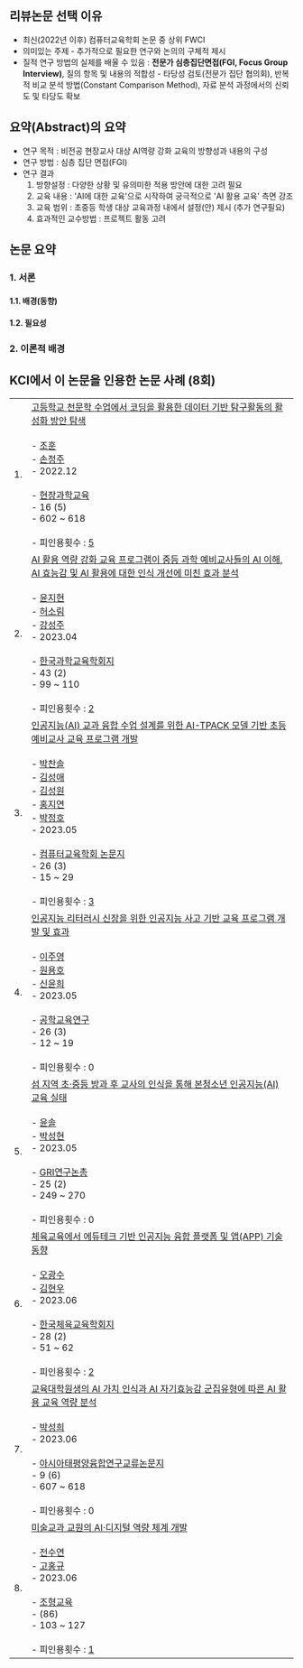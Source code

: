 ## 리뷰논문 선택 이유
* 최신(2022년 이후) 컴퓨터교육학회 논문 중 상위 FWCI 
* 의미있는 주제  - 추가적으로 필요한 연구와 논의의 구체적 제시
* 질적 연구 방법의 실제를 배울 수 있음 : **전문가 심층집단면접(FGI, Focus Group Interview)**, 질의 항목 및 내용의 적합성 - 타당성 검토(전문가 집단 협의회), 반복적 비교 분석 방법(Constant Comparison Method), 자료 분석 과정에서의 신뢰도 및 타당도 확보

## 요약(Abstract)의 요약
* 연구 목적 : 비전공 현장교사 대상 AI역량 강화 교육의 방향성과 내용의 구성
* 연구 방법 : 심층 집단 면접(FGI)
* 연구 결과 
    1. 방향설정 : 다양한 상황 및 유의미한 적용 방안에 대한 고려 필요
    2. 교육 내용 : 'AI에 대한 교육'으로 시작하여 궁극적으로 'AI 활용 교육' 측면 강조
    3. 교육 범위 : 초중등 학생 대상 교육과정 내에서 설정(안) 제시 (추가 연구필요)
    4. 효과적인 교수방법 : 프로젝트 활동 고려

## 논문 요약
### 1. 서론
#### 1.1. 배경(동향)
#### 1.2. 필요성
### 2. 이론적 배경


## KCI에서 이 논문을 인용한 논문 사례 (8회)
|   |   |
|---|---|
|1.|[고등학교 천문학 수업에서 코딩을 활용한 데이터 기반 탐구활동의 활성화 방안 탐색](https://www-kci-go-kr.proxy.knue.ac.kr/kciportal/ci/sereArticleSearch/ciSereArtiView.kci?sereArticleSearchBean.artiId=ART002920862)<br><br>- [조훈](https://www-kci-go-kr.proxy.knue.ac.kr/kciportal/po/citationindex/poCretDetail.kci?citationBean.cretId=CRT002870261&citationBean.artiId=ART002920862)<br>- [손정주](https://www-kci-go-kr.proxy.knue.ac.kr/kciportal/po/citationindex/poCretDetail.kci?citationBean.cretId=CRT000275403&citationBean.artiId=ART002920862)<br>- 2022.12<br><br>- [현장과학교육](https://www-kci-go-kr.proxy.knue.ac.kr/kciportal/ci/seriesSearch/ciSereInfoView.kci?asereSearBean.insiId=INS000008164&sereSearBean.sereId=SER000002269)<br>- 16 (5)<br>- 602 ~ 618<br><br>- 피인용횟수 : [5](https://www-kci-go-kr.proxy.knue.ac.kr/kciportal/ci/sereArticleSearch/ciSereArtiView.kci?sereArticleSearchBean.artiId=ART002920862#listCita)|
|2.|[AI 활용 역량 강화 교육 프로그램이 중등 과학 예비교사들의 AI 이해, AI 효능감 및 AI 활용에 대한 인식 개선에 미친 효과 분석](https://www-kci-go-kr.proxy.knue.ac.kr/kciportal/ci/sereArticleSearch/ciSereArtiView.kci?sereArticleSearchBean.artiId=ART002959336)<br><br>- [윤지현](https://www-kci-go-kr.proxy.knue.ac.kr/kciportal/po/citationindex/poCretDetail.kci?citationBean.cretId=CRT000306561&citationBean.artiId=ART002959336)<br>- [허소림](https://www-kci-go-kr.proxy.knue.ac.kr/kciportal/po/citationindex/poCretDetail.kci?citationBean.cretId=CRT002927789&citationBean.artiId=ART002959336)<br>- [강성주](https://www-kci-go-kr.proxy.knue.ac.kr/kciportal/po/citationindex/poCretDetail.kci?citationBean.cretId=CRT000274860&citationBean.artiId=ART002959336)<br>- 2023.04<br><br>- [한국과학교육학회지](https://www-kci-go-kr.proxy.knue.ac.kr/kciportal/ci/seriesSearch/ciSereInfoView.kci?asereSearBean.insiId=INS000000747&sereSearBean.sereId=000311)<br>- 43 (2)<br>- 99 ~ 110<br><br>- 피인용횟수 : [2](https://www-kci-go-kr.proxy.knue.ac.kr/kciportal/ci/sereArticleSearch/ciSereArtiView.kci?sereArticleSearchBean.artiId=ART002959336#listCita)|
|3.|[인공지능(AI) 교과 융합 수업 설계를 위한 AI-TPACK 모델 기반 초등 예비교사 교육 프로그램 개발](https://www-kci-go-kr.proxy.knue.ac.kr/kciportal/ci/sereArticleSearch/ciSereArtiView.kci?sereArticleSearchBean.artiId=ART002960942)<br><br>- [박찬솔](https://www-kci-go-kr.proxy.knue.ac.kr/kciportal/po/citationindex/poCretDetail.kci?citationBean.cretId=CRT002457719&citationBean.artiId=ART002960942)<br>- [김성애](https://www-kci-go-kr.proxy.knue.ac.kr/kciportal/po/citationindex/poCretDetail.kci?citationBean.cretId=CRT002360683&citationBean.artiId=ART002960942)<br>- [김성원](https://www-kci-go-kr.proxy.knue.ac.kr/kciportal/po/citationindex/poCretDetail.kci?citationBean.cretId=CRT001954270&citationBean.artiId=ART002960942)<br>- [홍지연](https://www-kci-go-kr.proxy.knue.ac.kr/kciportal/po/citationindex/poCretDetail.kci?citationBean.cretId=CRT002930926&citationBean.artiId=ART002960942)<br>- [박정호](https://www-kci-go-kr.proxy.knue.ac.kr/kciportal/po/citationindex/poCretDetail.kci?citationBean.cretId=CRT000865127&citationBean.artiId=ART002960942)<br>- 2023.05<br><br>- [컴퓨터교육학회 논문지](https://www-kci-go-kr.proxy.knue.ac.kr/kciportal/ci/seriesSearch/ciSereInfoView.kci?asereSearBean.insiId=INS000001621&sereSearBean.sereId=001447)<br>- 26 (3)<br>- 15 ~ 29<br><br>- 피인용횟수 : [3](https://www-kci-go-kr.proxy.knue.ac.kr/kciportal/ci/sereArticleSearch/ciSereArtiView.kci?sereArticleSearchBean.artiId=ART002960942#listCita)|
|4.|[인공지능 리터러시 신장을 위한 인공지능 사고 기반 교육 프로그램 개발 및 효과](https://www-kci-go-kr.proxy.knue.ac.kr/kciportal/ci/sereArticleSearch/ciSereArtiView.kci?sereArticleSearchBean.artiId=ART002965061)<br><br>- [이주영](https://www-kci-go-kr.proxy.knue.ac.kr/kciportal/po/citationindex/poCretDetail.kci?citationBean.cretId=CRT002894315&citationBean.artiId=ART002965061)<br>- [원용호](https://www-kci-go-kr.proxy.knue.ac.kr/kciportal/po/citationindex/poCretDetail.kci?citationBean.cretId=CRT001310005&citationBean.artiId=ART002965061)<br>- [신윤희](https://www-kci-go-kr.proxy.knue.ac.kr/kciportal/po/citationindex/poCretDetail.kci?citationBean.cretId=CRT001920470&citationBean.artiId=ART002965061)<br>- 2023.05<br><br>- [공학교육연구](https://www-kci-go-kr.proxy.knue.ac.kr/kciportal/ci/seriesSearch/ciSereInfoView.kci?asereSearBean.insiId=INS000001849&sereSearBean.sereId=001983)<br>- 26 (3)<br>- 12 ~ 19<br><br>- 피인용횟수 : 0|
|5.|[섬 지역 초·중등 방과 후 교사의 인식을 통해 본청소년 인공지능(AI) 교육 실태](https://www-kci-go-kr.proxy.knue.ac.kr/kciportal/ci/sereArticleSearch/ciSereArtiView.kci?sereArticleSearchBean.artiId=ART002965869)<br><br>- [윤솔](https://www-kci-go-kr.proxy.knue.ac.kr/kciportal/po/citationindex/poCretDetail.kci?citationBean.cretId=CRT002937318&citationBean.artiId=ART002965869)<br>- [박성현](https://www-kci-go-kr.proxy.knue.ac.kr/kciportal/po/citationindex/poCretDetail.kci?citationBean.cretId=CRT002562749&citationBean.artiId=ART002965869)<br>- 2023.05<br><br>- [GRI연구논총](https://www-kci-go-kr.proxy.knue.ac.kr/kciportal/ci/seriesSearch/ciSereInfoView.kci?asereSearBean.insiId=INS000007554&sereSearBean.sereId=SER000001338)<br>- 25 (2)<br>- 249 ~ 270<br><br>- 피인용횟수 : 0|
|6.|[체육교육에서 에듀테크 기반 인공지능 융합 플랫폼 및 앱(APP) 기술 동향](https://www-kci-go-kr.proxy.knue.ac.kr/kciportal/ci/sereArticleSearch/ciSereArtiView.kci?sereArticleSearchBean.artiId=ART002975989)<br><br>- [오광수](https://www-kci-go-kr.proxy.knue.ac.kr/kciportal/po/citationindex/poCretDetail.kci?citationBean.cretId=CRT002864111&citationBean.artiId=ART002975989)<br>- [김현우](https://www-kci-go-kr.proxy.knue.ac.kr/kciportal/po/citationindex/poCretDetail.kci?citationBean.cretId=CRT001323222&citationBean.artiId=ART002975989)<br>- 2023.06<br><br>- [한국체육교육학회지](https://www-kci-go-kr.proxy.knue.ac.kr/kciportal/ci/seriesSearch/ciSereInfoView.kci?asereSearBean.insiId=INS000001352&sereSearBean.sereId=000815)<br>- 28 (2)<br>- 51 ~ 62<br><br>- 피인용횟수 : [2](https://www-kci-go-kr.proxy.knue.ac.kr/kciportal/ci/sereArticleSearch/ciSereArtiView.kci?sereArticleSearchBean.artiId=ART002975989#listCita)|
|7.|[교육대학원생의 AI 가치 인식과 AI 자기효능감 군집유형에 따른 AI 활용 교육 역량 분석](https://www-kci-go-kr.proxy.knue.ac.kr/kciportal/ci/sereArticleSearch/ciSereArtiView.kci?sereArticleSearchBean.artiId=ART002972468)<br><br>- [박성희](https://www-kci-go-kr.proxy.knue.ac.kr/kciportal/po/citationindex/poCretDetail.kci?citationBean.cretId=CRT000700349&citationBean.artiId=ART002972468)<br>- 2023.06<br><br>- [아시아태평양융합연구교류논문지](https://www-kci-go-kr.proxy.knue.ac.kr/kciportal/ci/seriesSearch/ciSereInfoView.kci?asereSearBean.insiId=INS000063357&sereSearBean.sereId=SER000004906)<br>- 9 (6)<br>- 607 ~ 618<br><br>- 피인용횟수 : 0|
|8.|[미술교과 교원의 AI·디지털 역량 체계 개발](https://www-kci-go-kr.proxy.knue.ac.kr/kciportal/ci/sereArticleSearch/ciSereArtiView.kci?sereArticleSearchBean.artiId=ART002963819)<br><br>- [전수연](https://www-kci-go-kr.proxy.knue.ac.kr/kciportal/po/citationindex/poCretDetail.kci?citationBean.cretId=CRT002913543&citationBean.artiId=ART002963819)<br>- [고홍규](https://www-kci-go-kr.proxy.knue.ac.kr/kciportal/po/citationindex/poCretDetail.kci?citationBean.cretId=CRT001314971&citationBean.artiId=ART002963819)<br>- 2023.06<br><br>- [조형교육](https://www-kci-go-kr.proxy.knue.ac.kr/kciportal/ci/seriesSearch/ciSereInfoView.kci?asereSearBean.insiId=INS000001346&sereSearBean.sereId=000621)<br>- (86)<br>- 103 ~ 127<br><br>- 피인용횟수 : [1](https://www-kci-go-kr.proxy.knue.ac.kr/kciportal/ci/sereArticleSearch/ciSereArtiView.kci?sereArticleSearchBean.artiId=ART002963819#listCita)|